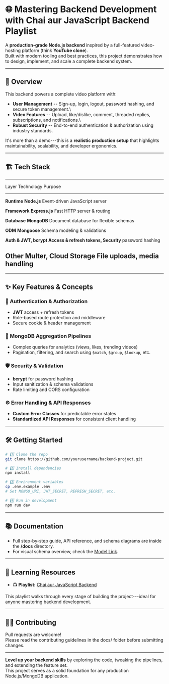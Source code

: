 # 🌐 Mastering Backend Development with **Chai aur JavaScript Backend Playlist**

A **production-grade Node.js backend** inspired by a full-featured
video-hosting platform (think **YouTube clone**).\
Built with modern tooling and best practices, this project demonstrates
how to design, implement, and scale a complete backend system.

------------------------------------------------------------------------

## 🚀 Overview

This backend powers a complete video platform with:

-   **User Management** -- Sign-up, login, logout, password hashing, and
    secure token management.\
-   **Video Features** -- Upload, like/dislike, comment, threaded
    replies, subscriptions, and notifications.\
-   **Robust Security** -- End-to-end authentication & authorization
    using industry standards.

It's more than a demo---this is a **realistic production setup** that
highlights maintainability, scalability, and developer ergonomics.

------------------------------------------------------------------------

## 🏗️ Tech Stack

  ------------------------------------------------------------------------
  Layer            Technology                     Purpose
  ---------------- ------------------------------ ------------------------
  **Runtime**      **Node.js**                    Event-driven JavaScript
                                                  server

  **Framework**    **Express.js**                 Fast HTTP server &
                                                  routing

  **Database**     **MongoDB**                    Document database for
                                                  flexible schemas

  **ODM**          **Mongoose**                   Schema modeling &
                                                  validations

  **Auth &         **JWT**, **bcrypt**            Access & refresh tokens,
  Security**                                      password hashing

  **Other**        Multer, Cloud Storage          File uploads, media
                                                  handling
  ------------------------------------------------------------------------

------------------------------------------------------------------------

## ✨ Key Features & Concepts

### 🔑 Authentication & Authorization

-   **JWT** access + refresh tokens
-   Role-based route protection and middleware
-   Secure cookie & header management

### 🧩 MongoDB Aggregation Pipelines

-   Complex queries for analytics (views, likes, trending videos)
-   Pagination, filtering, and search using `$match`, `$group`,
    `$lookup`, etc.

### 🛡️ Security & Validation

-   **bcrypt** for password hashing
-   Input sanitization & schema validations
-   Rate limiting and CORS configuration

### ⚙️ Error Handling & API Responses

-   **Custom Error Classes** for predictable error states
-   **Standardized API Responses** for consistent client handling

------------------------------------------------------------------------

## 🛠️ Getting Started

``` bash
# 1️⃣ Clone the repo
git clone https://github.com/yourusername/backend-project.git

# 2️⃣ Install dependencies
npm install

# 3️⃣ Environment variables
cp .env.example .env
# Set MONGO_URI, JWT_SECRET, REFRESH_SECRET, etc.

# 4️⃣ Run in development
npm run dev
```

------------------------------------------------------------------------

## 📚 Documentation

-   Full step-by-step guide, API reference, and schema diagrams are
    inside the **/docs** directory.
-   For visual schema overview, check the [Model
    Link](https://app.eraser.io/workspace/YtPqZ1VogxGy1jzIDkzj).

------------------------------------------------------------------------

## 🔗 Learning Resources

-   📺 **Playlist:** [Chai aur JavaScript
    Backend](https://www.youtube.com/playlist?list=PLu71SKxNbfoBGh_8p_NS-ZAh6v7HhYqHW)

This playlist walks through every stage of building the project---ideal
for anyone mastering backend development.

------------------------------------------------------------------------

## 🧑‍💻 Contributing

Pull requests are welcome!\
Please read the contributing guidelines in the docs/ folder before
submitting changes.

------------------------------------------------------------------------

**Level up your backend skills** by exploring the code, tweaking the
pipelines, and extending the feature set.\
This project serves as a solid foundation for any production
Node.js/MongoDB application.
